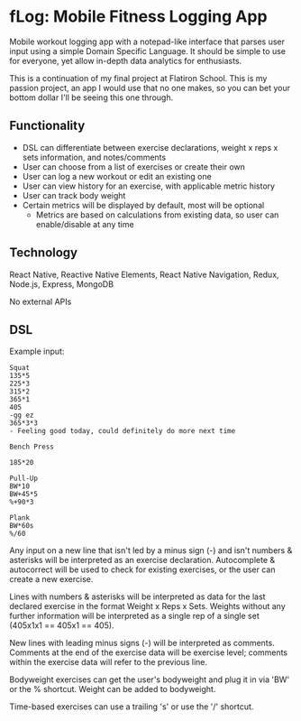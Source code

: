 # fLog: Mobile Fitness Logging App
Mobile workout logging app with a notepad-like interface that parses user input using a simple Domain Specific Language. It should be simple to use for everyone, yet allow in-depth data analytics for enthusiasts.

This is a continuation of my final project at Flatiron School. This is my passion project, an app I would use that no one makes, so you can bet your bottom dollar I'll be seeing this one through.


## Functionality

- DSL can differentiate between exercise declarations, weight x reps x sets information, and notes/comments
- User can choose from a list of exercises or create their own
- User can log a new workout or edit an existing one
- User can view history for an exercise, with applicable metric history
- User can track body weight
- Certain metrics will be displayed by default, most will be optional
  - Metrics are based on calculations from existing data, so user can enable/disable at any time

## Technology
React Native, Reactive Native Elements, React Native Navigation, Redux, Node.js, Express, MongoDB

No external APIs

## DSL
Example input: 

```
Squat 
135*5
225*3
315*2
365*1
405
-gg ez
365*3*3
- Feeling good today, could definitely do more next time

Bench Press

185*20

Pull-Up
BW*10
BW+45*5
%+90*3

Plank
BW*60s
%/60
```

Any input on a new line that isn't led by a minus sign (-) and isn't numbers & asterisks will be interpreted as an exercise declaration. Autocomplete & autocorrect will be used to check for existing exercises, or the user can create a new exercise.

Lines with numbers & asterisks will be interpreted as data for the last declared exercise in the format Weight x Reps x Sets. Weights without any further information will be interpreted as a single rep of a single set (405x1x1 == 405x1 == 405).

New lines with leading minus signs (-) will be interpreted as comments. Comments at the end of the exercise data will be exercise level; comments within the exercise data will refer to the previous line.

Bodyweight exercises can get the user's bodyweight and plug it in via 'BW' or the % shortcut. Weight can be added to bodyweight. 

Time-based exercises can use a trailing 's' or use the '/' shortcut. 
